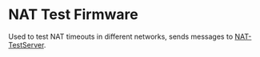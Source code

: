 # NAT Test Firmware

Used to test NAT timeouts in different networks, sends messages to [NAT-TestServer](https://github.com/NordicSemiconductor/NAT-TestServer).
